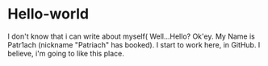 # Hello-world

I don't know that i can write about myself(
Well...Hello? Ok'ey. My Name is Patr1ach (nickname "Patriach" has booked). I start to work here, in GitHub. I believe,  i'm going to like this place. 

